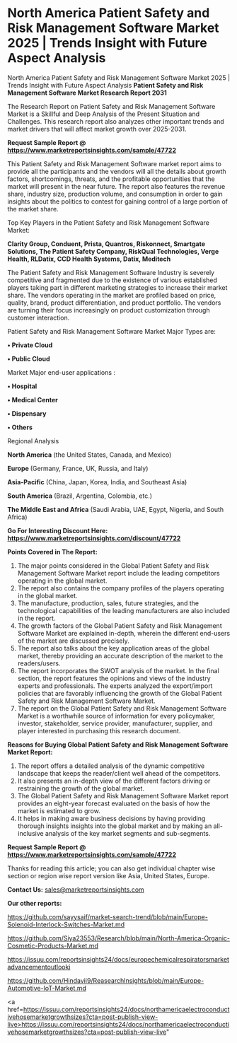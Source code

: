 # North America Patient Safety and Risk Management Software Market 2025 | Trends Insight with Future Aspect Analysis
 North America Patient Safety and Risk Management Software Market 2025 | Trends Insight with Future Aspect Analysis
<strong>Patient Safety and Risk Management Software Market Research Report 2031</strong>

The Research Report on Patient Safety and Risk Management Software Market is a Skillful and Deep Analysis of the Present Situation and Challenges. This research report also analyzes other important trends and market drivers that will affect market growth over 2025-2031.

<strong>Request Sample Report @ <a href=https://www.marketreportsinsights.com/sample/47722>https://www.marketreportsinsights.com/sample/47722</a></strong>

This Patient Safety and Risk Management Software market report aims to provide all the participants and the vendors will all the details about growth factors, shortcomings, threats, and the profitable opportunities that the market will present in the near future. The report also features the revenue share, industry size, production volume, and consumption in order to gain insights about the politics to contest for gaining control of a large portion of the market share.

Top Key Players in the Patient Safety and Risk Management Software Market:

<strong>Clarity Group, Conduent, Prista, Quantros, Riskonnect, Smartgate Solutions, The Patient Safety Company, RiskQual Technologies, Verge Health, RLDatix, CCD Health Systems, Datix, Meditech</strong>

The Patient Safety and Risk Management Software Industry is severely competitive and fragmented due to the existence of various established players taking part in different marketing strategies to increase their market share. The vendors operating in the market are profiled based on price, quality, brand, product differentiation, and product portfolio. The vendors are turning their focus increasingly on product customization through customer interaction.

Patient Safety and Risk Management Software Market Major Types are:

<strong>•  Private Cloud

•  Public Cloud</strong>

Market Major end-user applications :

<strong>•  Hospital

•  Medical Center

•  Dispensary

•  Others</strong>

Regional Analysis

</u><strong><b>North America</b></strong> (the United States, Canada, and Mexico)

<strong><b>Europe </b></strong>(Germany, France, UK, Russia, and Italy)

<strong><b>Asia-Pacific</b></strong> (China, Japan, Korea, India, and Southeast Asia)

<strong><b>South America</b></strong> (Brazil, Argentina, Colombia, etc.)

<strong><b>The Middle East and Africa</b></strong> (Saudi Arabia, UAE, Egypt, Nigeria, and South Africa)

<strong>Go For Interesting Discount Here: <a href=https://www.marketreportsinsights.com/discount/47722>https://www.marketreportsinsights.com/discount/47722</a></strong>

<strong>Points Covered in The Report:</strong>
<ol>
  <li>The major points considered in the Global Patient Safety and Risk Management Software Market report include the leading competitors operating in the global market.</li>
  <li>The report also contains the company profiles of the players operating in the global market.</li>
  <li>The manufacture, production, sales, future strategies, and the technological capabilities of the leading manufacturers are also included in the report.</li>
  <li>The growth factors of the Global Patient Safety and Risk Management Software Market are explained in-depth, wherein the different end-users of the market are discussed precisely.</li>
  <li>The report also talks about the key application areas of the global market, thereby providing an accurate description of the market to the readers/users.</li>
  <li>The report incorporates the SWOT analysis of the market. In the final section, the report features the opinions and views of the industry experts and professionals. The experts analyzed the export/import policies that are favorably influencing the growth of the Global Patient Safety and Risk Management Software Market.</li>
  <li>The report on the Global Patient Safety and Risk Management Software Market is a worthwhile source of information for every policymaker, investor, stakeholder, service provider, manufacturer, supplier, and player interested in purchasing this research document.</li>
</ol>
<strong>Reasons for Buying Global Patient Safety and Risk Management Software Market Report:</strong>

<ol>
  <li>The report offers a detailed analysis of the dynamic competitive landscape that keeps the reader/client well ahead of the competitors.</li>
  <li>It also presents an in-depth view of the different factors driving or restraining the growth of the global market.</li>
  <li>The Global Patient Safety and Risk Management Software Market report provides an eight-year forecast evaluated on the basis of how the market is estimated to grow.</li>
  <li>It helps in making aware business decisions by having providing thorough insights insights into the global market and by making an all-inclusive analysis of the key market segments and sub-segments.</li>
</ol>
<strong>Request Sample Report @ <a href=https://www.marketreportsinsights.com/sample/47722>https://www.marketreportsinsights.com/sample/47722</a></strong>


Thanks for reading this article; you can also get individual chapter wise section or region wise report version like Asia, United States, Europe.

<strong>Contact Us:</strong>
sales@marketreportsinsights.com

<strong>Our other reports:</strong>

<a href=https://github.com/sayysaif/market-search-trend/blob/main/Europe-Solenoid-Interlock-Switches-Market.md>https://github.com/sayysaif/market-search-trend/blob/main/Europe-Solenoid-Interlock-Switches-Market.md</a>

<a href=https://github.com/Siya23553/Research/blob/main/North-America-Organic-Cosmetic-Products-Market.md>https://github.com/Siya23553/Research/blob/main/North-America-Organic-Cosmetic-Products-Market.md</a>

<a href=https://issuu.com/reportsinsights24/docs/europechemicalrespiratorsmarketadvancementoutlooki>https://issuu.com/reportsinsights24/docs/europechemicalrespiratorsmarketadvancementoutlooki</a>

<a href=https://github.com/Hindavii9/ReasearchInsights/blob/main/Europe-Automotive-IoT-Market.md>https://github.com/Hindavii9/ReasearchInsights/blob/main/Europe-Automotive-IoT-Market.md</a>

<a href=https://issuu.com/reportsinsights24/docs/northamericaelectroconductivehosemarketgrowthsizes?cta=post-publish-view-live>https://issuu.com/reportsinsights24/docs/northamericaelectroconductivehosemarketgrowthsizes?cta=post-publish-view-live</a>"
